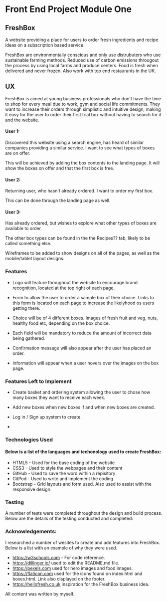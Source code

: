 # Front End Project Module One

## FreshBox

A website providing a place for users to order fresh ingredients and recipe ideas on a subscription based service.

FreshBox are environmentally conscious and only use distrubuters who use sustainable farming methods. Reduced use of carbon emissions
througout the process by using local farms and produce centers. Food is fresh when delivered and never frozen. Also work
with top end restaurants in the UK.

## UX

FreshBox is aimed at young business professionals who don't have the time to shop for every meal
due to work, gym and social life commitments. They want to increase their orders through simplistic and intuitive
design, making it easy for the user to order their first trial box without having to search for it and the
website.

#### User 1:

Discovered this website using a search engine, has heard of similar companies providing a similar service.
I want to see what types of boxes are on offer.

This will be achieved by adding the box contents to the landing page. It will show the boxes on offer and that the
first box is free.

#### User 2:

Returning user, who hasn't already ordered. I want to order my first box.

This can be done through the landing page as well.

#### User 3:

Has already ordered, but wishes to explore what other types of boxes are available to order.

The other box types can be found in the the Recipes?? tab, likely to be called something else.

Wireframes to be added to show designs on all of the pages, as well as the mobile/tablet layout designs.

### Features

- Logo will feature throughout the website to encourage brand recognition, located at the top right of each page.

- Form to allow the user to order a sample box of their choice. Links to this form is located on each page to increase the likelyhood os users getting there.

- Choice will be of 4 different boxes. Images of fresh fruit and veg, nuts, healthy food etc, depending on the box choice.

- Each field will be mandatory to reduce the amount of incorrect data being gathered.

- Confirmation message will also appear after the user has placed an order.

- Information will appear when a user hovers over the images on the box page.

### Features Left to Implement

- Create basket and ordering system allowing the user to chose how many boxes they want to receive each week.

- Add new boxes when new boxes if and when new boxes are created.

- Log in / Sign up system to create.

-

### Technologies Used

#### Below is a list of the languages and techonology used to create FreshBox:

- HTML5 - Used for the base coding of the website
- CSS3 - Used to style the webpages and their content
- GitHub - Used to save the word within a repisitory
- GitPod - Used to write and implement the coding
- Bootstrap - Grid layouts and form used. Also used to assist with the responsive design

### Testing
A number of tests were completed throughout the design and build process. Below are the details of the testing conducted and completed:



### Acknowledgements:

I researched a number of wesites to create and add features into FreshBox. Below is a list with an example of why they were used.

- https://w3schools.com - For code reference.
- https://dillinger.io/ used to edit the README.md file.
- https://pexels.com used for hero images and food images.
- https://flaticon.com used for the icons found on index.html and boxes.html. Link also displayed on the footer.
- https://hellofresh.co.uk inspiration for the FreshBox business idea.

All content was written by myself.

